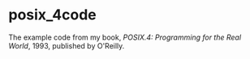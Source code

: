 # posix_4code
The example code from my book, _POSIX.4: Programming for the Real World_, 1993, published by O'Reilly.
